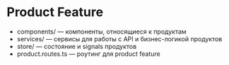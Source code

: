 # Product Feature

- components/ — компоненты, относящиеся к продуктам
- services/ — сервисы для работы с API и бизнес-логикой продуктов
- store/ — состояние и signals продуктов
- product.routes.ts — роутинг для product feature 
